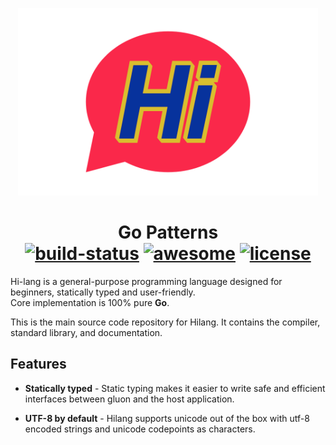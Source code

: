 <p align="center">
  <img src="/hi.png" height="300">
  <h1 align="center">
    Go Patterns
    <br>
    <a href="http://travis-ci.org/8pockets/hi"><img alt="build-status" src="https://img.shields.io/badge/build-passing-brightgreen.svg?style=flat-square" /></a>
    <a href="https://github.com/sindresorhus/awesome" ><img alt="awesome" src="https://img.shields.io/badge/awesome-%E2%9C%93-ff69b4.svg?style=flat-square" /></a>
    <a href="https://github.com/8pockets/hi/blob/master/LICENSE" ><img alt="license" src="https://img.shields.io/badge/license-Apache%20License%202.0-E91E63.svg?style=flat-square" /></a>
  </h1>
</p>

Hi-lang is a general-purpose programming language designed for beginners, statically typed and user-friendly.  
Core implementation is 100% pure **Go**.

This is the main source code repository for Hilang. It contains the compiler, standard library, and documentation.

## Features

* **Statically typed** - Static typing makes it easier to write safe and efficient interfaces between gluon and the host application.

* **UTF-8 by default** - Hilang supports unicode out of the box with utf-8 encoded strings and unicode codepoints as characters.

